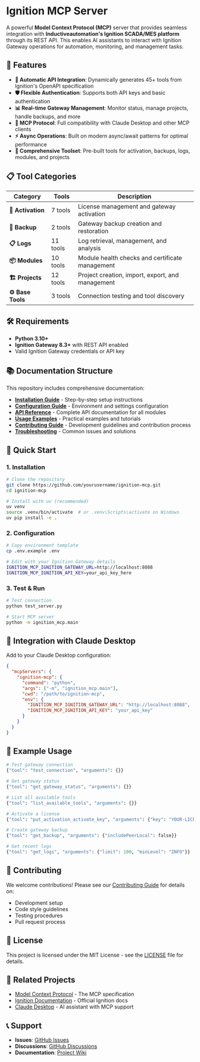 # Ignition MCP Server

A powerful **Model Context Protocol (MCP)** server that provides seamless integration with **Inductiveautomation's Ignition SCADA/MES platform** through its REST API. This enables AI assistants to interact with Ignition Gateway operations for automation, monitoring, and management tasks.

## 🚀 Features

- **🔌 Automatic API Integration**: Dynamically generates 45+ tools from Ignition's OpenAPI specification
- **🛡️ Flexible Authentication**: Supports both API keys and basic authentication
- **📊 Real-time Gateway Management**: Monitor status, manage projects, handle backups, and more
- **🎯 MCP Protocol**: Full compatibility with Claude Desktop and other MCP clients
- **⚡ Async Operations**: Built on modern async/await patterns for optimal performance
- **🔧 Comprehensive Toolset**: Pre-built tools for activation, backups, logs, modules, and projects

## 📋 Tool Categories

| Category | Tools | Description |
|----------|-------|-------------|
| **🔐 Activation** | 7 tools | License management and gateway activation |
| **💾 Backup** | 2 tools | Gateway backup creation and restoration |
| **📋 Logs** | 11 tools | Log retrieval, management, and analysis |
| **📦 Modules** | 10 tools | Module health checks and certificate management |
| **🏗️ Projects** | 12 tools | Project creation, import, export, and management |
| **⚙️ Base Tools** | 3 tools | Connection testing and tool discovery |

## 🛠️ Requirements

- **Python 3.10+**
- **Ignition Gateway 8.3+** with REST API enabled
- Valid Ignition Gateway credentials or API key

## 📚 Documentation Structure

This repository includes comprehensive documentation:

- **[Installation Guide](docs/installation.md)** - Step-by-step setup instructions
- **[Configuration Guide](docs/configuration.md)** - Environment and settings configuration  
- **[API Reference](docs/api-reference.md)** - Complete API documentation for all modules
- **[Usage Examples](docs/examples.md)** - Practical examples and tutorials
- **[Contributing Guide](docs/contributing.md)** - Development guidelines and contribution process
- **[Troubleshooting](docs/troubleshooting.md)** - Common issues and solutions

## 🚀 Quick Start

### 1. Installation
```bash
# Clone the repository
git clone https://github.com/yourusername/ignition-mcp.git
cd ignition-mcp

# Install with uv (recommended)
uv venv
source .venv/bin/activate  # or .venv\Scripts\activate on Windows
uv pip install -e .
```

### 2. Configuration
```bash
# Copy environment template
cp .env.example .env

# Edit with your Ignition Gateway details
IGNITION_MCP_IGNITION_GATEWAY_URL=http://localhost:8088
IGNITION_MCP_IGNITION_API_KEY=your_api_key_here
```

### 3. Test & Run
```bash
# Test connection
python test_server.py

# Start MCP server
python -m ignition_mcp.main
```

## 🔗 Integration with Claude Desktop

Add to your Claude Desktop configuration:

```json
{
  "mcpServers": {
    "ignition-mcp": {
      "command": "python",
      "args": ["-m", "ignition_mcp.main"],
      "cwd": "/path/to/ignition-mcp",
      "env": {
        "IGNITION_MCP_IGNITION_GATEWAY_URL": "http://localhost:8088",
        "IGNITION_MCP_IGNITION_API_KEY": "your_api_key"
      }
    }
  }
}
```

## 📖 Example Usage

```python
# Test gateway connection
{"tool": "test_connection", "arguments": {}}

# Get gateway status
{"tool": "get_gateway_status", "arguments": {}}

# List all available tools
{"tool": "list_available_tools", "arguments": {}}

# Activate a license
{"tool": "put_activation_activate_key", "arguments": {"key": "YOUR-LICENSE-KEY"}}

# Create gateway backup
{"tool": "get_backup", "arguments": {"includePeerLocal": false}}

# Get recent logs
{"tool": "get_logs", "arguments": {"limit": 100, "minLevel": "INFO"}}
```

## 🤝 Contributing

We welcome contributions! Please see our [Contributing Guide](docs/contributing.md) for details on:

- Development setup
- Code style guidelines  
- Testing procedures
- Pull request process

## 📄 License

This project is licensed under the MIT License - see the [LICENSE](LICENSE) file for details.

## 🔗 Related Projects

- [Model Context Protocol](https://github.com/modelcontextprotocol) - The MCP specification
- [Ignition Documentation](https://docs.inductiveautomation.com/) - Official Ignition docs
- [Claude Desktop](https://claude.ai/desktop) - AI assistant with MCP support

## 📞 Support

- **Issues**: [GitHub Issues](https://github.com/yourusername/ignition-mcp/issues)
- **Discussions**: [GitHub Discussions](https://github.com/yourusername/ignition-mcp/discussions)
- **Documentation**: [Project Wiki](https://github.com/yourusername/ignition-mcp/wiki)
